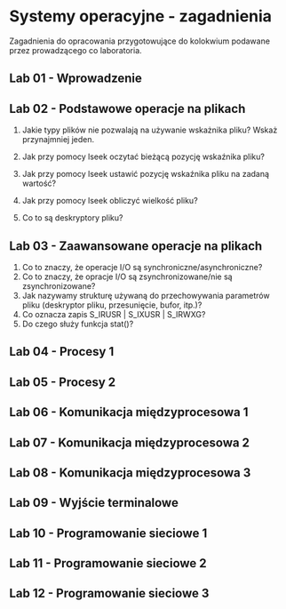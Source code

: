 # Systemy operacyjne - zagadnienia
Zagadnienia do opracowania przygotowujące do kolokwium podawane przez prowadzącego co laboratoria.

## Lab 01 - Wprowadzenie

## Lab 02 - Podstawowe operacje na plikach
1. Jakie typy plików nie pozwalają na używanie wskażnika pliku? Wskaż przynajmniej jeden.

2. Jak przy pomocy lseek oczytać bieżącą pozycję wskaźnika pliku?
3. Jak przy pomocy lseek ustawić pozycję wskaźnika pliku na zadaną wartość?
4. Jak przy pomocy lseek obliczyć wielkość pliku?
5. Co to są deskryptory pliku?

## Lab 03 - Zaawansowane operacje na plikach
1. Co to znaczy, że operacje I/O są synchroniczne/asynchroniczne?
2. Co to znaczy, że opracje I/O są zsynchronizowane/nie są zsynchronizowane?
3. Jak nazywamy strukturę używaną do przechowywania parametrów pliku (deskryptor pliku, przesunięcie, bufor, itp.)?
4. Co oznacza zapis S_IRUSR | S_IXUSR | S_IRWXG?
5. Do czego służy funkcja stat()?

## Lab 04 - Procesy 1

## Lab 05 - Procesy 2

## Lab 06 - Komunikacja międzyprocesowa 1

## Lab 07 - Komunikacja międzyprocesowa 2

## Lab 08 - Komunikacja międzyprocesowa 3

## Lab 09 - Wyjście terminalowe

## Lab 10 - Programowanie sieciowe 1

## Lab 11 - Programowanie sieciowe 2

## Lab 12 - Programowanie sieciowe 3

